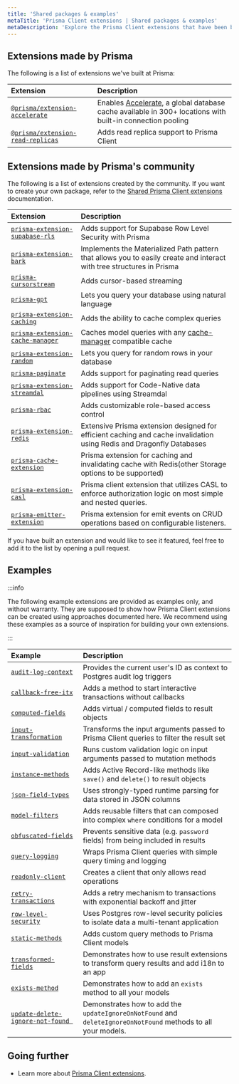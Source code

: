 ```yaml
---
title: 'Shared packages & examples'
metaTitle: 'Prisma Client extensions | Shared packages & examples'
metaDescription: 'Explore the Prisma Client extensions that have been built by Prisma and its community'
---
```


## Extensions made by Prisma

The following is a list of extensions we've built at Prisma:

| Extension                                                                                    | Description                                                                                                                                              |
| :------------------------------------------------------------------------------------------- | :------------------------------------------------------------------------------------------------------------------------------------------------------- |
| [`@prisma/extension-accelerate`](https://www.npmjs.com/package/@prisma/extension-accelerate) | Enables [Accelerate](https://www.prisma.io/accelerate), a global database cache available in 300+ locations with built-in connection pooling             |
| [`@prisma/extension-read-replicas`](https://github.com/prisma/extension-read-replicas)       | Adds read replica support to Prisma Client                                                                                                               |

## Extensions made by Prisma's community

The following is a list of extensions created by the community. If you want to create your own package, refer to the [Shared Prisma Client extensions](/orm/prisma-client/client-extensions/shared-extensions) documentation.

| Extension                                                                                      | Description                                                                                                           |
| :--------------------------------------------------------------------------------------------- | :-------------------------------------------------------------------------------------------------------------------- |
| [`prisma-extension-supabase-rls`](https://github.com/dthyresson/prisma-extension-supabase-rls) | Adds support for Supabase Row Level Security with Prisma                                                              |
| [`prisma-extension-bark`](https://github.com/adamjkb/bark)                                     | Implements the Materialized Path pattern that allows you to easily create and interact with tree structures in Prisma |
| [`prisma-cursorstream`](https://github.com/etabits/prisma-cursorstream)                        | Adds cursor-based streaming                                                                                           |
| [`prisma-gpt`](https://github.com/aliyeysides/prisma-gpt)                                      | Lets you query your database using natural language                                                                   |
| [`prisma-extension-caching`](https://github.com/isaev-the-poetry/prisma-extension-caching)     | Adds the ability to cache complex queries                                  |
| [`prisma-extension-cache-manager`](https://github.com/random42/prisma-extension-cache-manager) | Caches model queries with any [cache-manager](https://www.npmjs.com/package/cache-manager) compatible cache           |
| [`prisma-extension-random`](https://github.com/nkeil/prisma-extension-random)                  | Lets you query for random rows in your database                                                                       |
| [`prisma-paginate`](https://github.com/sandrewTx08/prisma-paginate)                            | Adds support for paginating read queries                                                                              |
| [`prisma-extension-streamdal`](https://github.com/streamdal/prisma-extension-streamdal) | Adds support for Code-Native data pipelines using Streamdal |
| [`prisma-rbac`](https://github.com/multipliedtwice/prisma-rbac) | Adds customizable role-based access control |
| [`prisma-extension-redis`](https://github.com/yxx4c/prisma-extension-redis)                    | Extensive Prisma extension designed for efficient caching and cache invalidation using Redis and Dragonfly Databases  |
| [`prisma-cache-extension`](https://github.com/Shikhar97/prisma-cache)                    | Prisma extension for caching and invalidating cache with Redis(other Storage options to be supported)  |
| [`prisma-extension-casl`](https://github.com/dennemark/prisma-extension-casl)            | Prisma client extension that utilizes CASL to enforce authorization logic on most simple and nested queries. |
| [`prisma-emitter-extension`](https://github.com/feggaa/prisma-emitter-extension)            | Prisma extension for emit events on CRUD operations based on configurable listeners. |

If you have built an extension and would like to see it featured, feel free to add it to the list by opening a pull request.

## Examples

:::info

The following example extensions are provided as examples only, and without warranty. They are supposed to show how Prisma Client extensions can be created using approaches documented here. We recommend using these examples as a source of inspiration for building your own extensions.

:::

| Example                                                                                                                          | Description                                                                                                   |
| :------------------------------------------------------------------------------------------------------------------------------- | :------------------------------------------------------------------------------------------------------------ |
| [`audit-log-context`](https://github.com/prisma/prisma-client-extensions/tree/main/audit-log-context)                            | Provides the current user's ID as context to Postgres audit log triggers                                      |
| [`callback-free-itx`](https://github.com/prisma/prisma-client-extensions/tree/main/callback-free-itx)                            | Adds a method to start interactive transactions without callbacks                                             |
| [`computed-fields`](https://github.com/prisma/prisma-client-extensions/tree/main/computed-fields)                                | Adds virtual / computed fields to result objects                                                              |
| [`input-transformation`](https://github.com/prisma/prisma-client-extensions/tree/main/input-transformation)                      | Transforms the input arguments passed to Prisma Client queries to filter the result set                       |
| [`input-validation`](https://github.com/prisma/prisma-client-extensions/tree/main/input-validation)                              | Runs custom validation logic on input arguments passed to mutation methods                                    |
| [`instance-methods`](https://github.com/prisma/prisma-client-extensions/tree/main/instance-methods)                              | Adds Active Record-like methods like `save()` and `delete()` to result objects                                |
| [`json-field-types`](https://github.com/prisma/prisma-client-extensions/tree/main/json-field-types)                              | Uses strongly-typed runtime parsing for data stored in JSON columns                                           |
| [`model-filters`](https://github.com/prisma/prisma-client-extensions/tree/main/model-filters)                                    | Adds reusable filters that can composed into complex `where` conditions for a model                           |
| [`obfuscated-fields`](https://github.com/prisma/prisma-client-extensions/tree/main/obfuscated-fields)                            | Prevents sensitive data (e.g. `password` fields) from being included in results                               |
| [`query-logging`](https://github.com/prisma/prisma-client-extensions/tree/main/query-logging)                                    | Wraps Prisma Client queries with simple query timing and logging                                              |
| [`readonly-client`](https://github.com/prisma/prisma-client-extensions/tree/main/readonly-client)                                | Creates a client that only allows read operations                                                             |
| [`retry-transactions`](https://github.com/prisma/prisma-client-extensions/tree/main/retry-transactions)                          | Adds a retry mechanism to transactions with exponential backoff and jitter                                    |
| [`row-level-security`](https://github.com/prisma/prisma-client-extensions/tree/main/row-level-security)                          | Uses Postgres row-level security policies to isolate data a multi-tenant application                          |
| [`static-methods`](https://github.com/prisma/prisma-client-extensions/tree/main/static-methods)                                  | Adds custom query methods to Prisma Client models                                                             |
| [`transformed-fields`](https://github.com/prisma/prisma-client-extensions/tree/main/transformed-fields)                          | Demonstrates how to use result extensions to transform query results and add i18n to an app                   |
| [`exists-method`](https://github.com/prisma/prisma-client-extensions/tree/main/exists-fn)                                        | Demonstrates how to add an `exists` method to all your models                                                 |
| [`update-delete-ignore-not-found `](https://github.com/prisma/prisma-client-extensions/tree/main/update-delete-ignore-not-found) | Demonstrates how to add the `updateIgnoreOnNotFound` and `deleteIgnoreOnNotFound` methods to all your models. |

## Going further

- Learn more about [Prisma Client extensions](/orm/prisma-client/client-extensions).